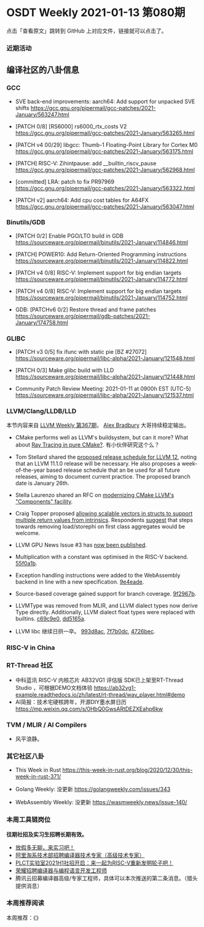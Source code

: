 # OSDT Weekly 2021-01-13 第080期

点击「查看原文」跳转到 GitHub 上对应文件，链接就可以点击了。

### 近期活动


## 编译社区的八卦信息


### GCC

- SVE back-end improvements: aarch64: Add support for unpacked SVE shifts
  https://gcc.gnu.org/pipermail/gcc-patches/2021-January/563247.html

- [PATCH 0/8] [RS6000] rs6000_rtx_costs V2
  https://gcc.gnu.org/pipermail/gcc-patches/2021-January/563265.html

- [PATCH v4 00/29] libgcc: Thumb-1 Floating-Point Library for Cortex M0
  https://gcc.gnu.org/pipermail/gcc-patches/2021-January/563175.html

- [PATCH] RISC-V: Zihintpause: add __builtin_riscv_pause
  https://gcc.gnu.org/pipermail/gcc-patches/2021-January/562968.html

- [committed] LRA: patch to fix PR97969
  https://gcc.gnu.org/pipermail/gcc-patches/2021-January/563322.html

- [PATCH v2] aarch64: Add cpu cost tables for A64FX
  https://gcc.gnu.org/pipermail/gcc-patches/2021-January/563047.html

### Binutils/GDB

- [PATCH 0/2] Enable PGO/LTO build in GDB
  https://sourceware.org/pipermail/binutils/2021-January/114846.html

- [PATCH] POWER10: Add Return-Oriented Programming instructions
  https://sourceware.org/pipermail/binutils/2021-January/114822.html

- [PATCH v4 0/8] RISC-V: Implement support for big endian targets
  https://sourceware.org/pipermail/binutils/2021-January/114772.html

- [PATCH v4 0/8] RISC-V: Implement support for big endian targets
  https://sourceware.org/pipermail/binutils/2021-January/114752.html

- GDB: [PATCHv6 0/2] Restore thread and frame patches
  https://sourceware.org/pipermail/gdb-patches/2021-January/174758.html

### GLIBC

- [PATCH v3 0/5] fix ifunc with static pie [BZ #27072]
  https://sourceware.org/pipermail/libc-alpha/2021-January/121548.html

- [PATCH 0/3] Make glibc build with LLD
  https://sourceware.org/pipermail/libc-alpha/2021-January/121448.html

- Community Patch Review Meeting: 2021-01-11 at 0900h EST (UTC-5)
  https://sourceware.org/pipermail/libc-alpha/2021-January/121537.html

### LLVM/Clang/LLDB/LLD

本节内容来自 [LLVM Weekly 第367期](http://llvmweekly.org/issue/367)，
[Alex Bradbury](https://www.linkedin.com/in/alex-bradbury/) 大哥持续稳定输出。

* CMake performs well as LLVM's buildsystem, but can it more? What about [Ray Tracing in pure CMake?](https://64.github.io/cmake-raytracer/).
  有小伙伴研究这个么？

* Tom Stellard shared the [proposed release schedule for LLVM 12](https://lists.llvm.org/pipermail/llvm-dev/2021-January/147599.html), noting that an LLVM 11.1.0 release will be necessary. He also proposes a week-of-the-year based release schedule that an be used for all future releases, aiming to document current practice. The proposed branch date is January 26th.

* Stella Laurenzo shared an RFC on [modernizing CMake LLVM's "Components" facility](https://lists.llvm.org/pipermail/llvm-dev/2021-January/147567.html).

* Craig Topper proposed [allowing scalable vectors in structs to support multiple return values from intrinsics](https://lists.llvm.org/pipermail/llvm-dev/2021-January/147639.html). Respondents [suggest](https://lists.llvm.org/pipermail/llvm-dev/2021-January/147673.html) that steps towards removing load/storephi on first class aggregates would be welcome.

* LLVM GPU News Issue #3 has [now been published](https://lists.llvm.org/pipermail/llvm-dev/2021-January/147683.html).

* Multiplication with a constant was optimised in the RISC-V backend.
  [55f0a1b](https://reviews.llvm.org/rG55f0a1b06632).

* Exception handling instructions were added to the WebAssembly backend in line with a new specification.
  [9e4eade](https://reviews.llvm.org/rG9e4eadeb135d).

* Source-based coverage gained support for branch coverage.
  [9f2967b](https://reviews.llvm.org/rG9f2967bcfe2f).

* LLVMType was removed from MLIR, and LLVM dialect types now derive Type
directly. Additionally, LLVM dialect float types were replaced with builtins.
  [c69c9e0](https://reviews.llvm.org/rGc69c9e0f0fd2),
  [dd5165a](https://reviews.llvm.org/rGdd5165a920f6).

* LLVM libc 继续日拱一卒。
  [993d8ac](https://reviews.llvm.org/rG993d8ac5cb93),
  [7f7b0dc](https://reviews.llvm.org/rG7f7b0dc4e15f),
  [4726bec](https://reviews.llvm.org/rG4726bec8f29b).


### RISC-V in China


### RT-Thread 社区
- 中科蓝讯 RISC-V 内核芯片 AB32VG1 评估版 SDK已上架至RT-Thread Studio ，可根据DEMO文档体验 https://ab32vg1-example.readthedocs.io/zh/latest/rt-thread/wav_player.html#demo
- AI简报：技术宅硬核跨年，开源DIY墨水屏日历 https://mp.weixin.qq.com/s/0HbQ0GwsARtDEZXEahp6kw


### TVM / MLIR / AI Compilers

- 风平浪静。

### 其它社区八卦

- This Week in Rust
  https://this-week-in-rust.org/blog/2020/12/30/this-week-in-rust-371/

- Golang Weekly: 没更新
  https://golangweekly.com/issues/343

- WebAssembly Weekly: 没更新
  https://wasmweekly.news/issue-140/

### 本周工具链岗位

**往期社招及实习生招聘长期有效。**

- [放假多无聊，来实习吧！](https://mp.weixin.qq.com/s/pWjPrHtaWnzWbPfqqcX1cQ)
- [阿里淘系技术部招聘编译器技术专家（高级技术专家）](https://mp.weixin.qq.com/s/Yr_XA_L9fCI8IvhuudwTkQ)
- [PLCT实验室2021H1社招开启：来一起为RISC-V重新发明轮子吧！](https://mp.weixin.qq.com/s/9BUJ1-LbHGm-Lhs_Lavzjw)
- [荣耀招聘编译器与编程语言开发工程师](https://mp.weixin.qq.com/s/XaLAhjLP6fhj3Vl-mUjXng)
- 腾讯云招募编译器高级/专家工程师，具体可以本次推送的第二条消息。（猎头提供消息）

### 本周推荐阅读

本周推荐：《》
